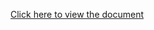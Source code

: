 [Click here to view the document](https://docs.google.com/document/d/1booI543SuuF989TahIfLr4XmoSX20cLUg4DmN0qMy5M/edit?usp=sharing)
